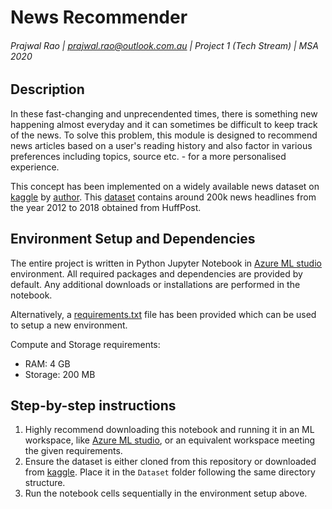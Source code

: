 # News Recommender

###### Prajwal Rao | prajwal.rao@outlook.com.au | Project 1 (Tech Stream) | MSA 2020

## Description
In these fast-changing and unprecendented times, there is something new happening almost everyday and it can sometimes be difficult to keep track of the news. To solve this problem, this module is designed to recommend news articles based on a user's reading history and also factor in various preferences including topics, source etc. - for a more personalised experience.

This concept has been implemented on a widely available news dataset on [kaggle](https://www.kaggle.com/rmisra/news-category-dataset) by [author](https://rishabhmisra.github.io/publications/). This [dataset](https://www.kaggle.com/rmisra/news-category-dataset) contains around 200k news headlines from the year 2012 to 2018 obtained from HuffPost. 

## Environment Setup and Dependencies

The entire project is written in Python Jupyter Notebook in [Azure ML studio](https://ml.azure.com/#) environment. All required packages and dependencies are provided by default. Any additional downloads or installations are performed in the notebook.

Alternatively, a [requirements.txt](../blob/master/requirements.txt) file has been provided which can be used to setup a new environment.

Compute and Storage requirements:
- RAM: 4 GB
- Storage: 200 MB

## Step-by-step instructions
1. Highly recommend downloading this notebook and running it in an ML workspace, like [Azure ML studio](https://ml.azure.com/#), or an equivalent workspace meeting the given requirements.
2. Ensure the dataset is either cloned from this repository or downloaded from [kaggle](https://www.kaggle.com/rmisra/news-category-dataset). Place it in the `Dataset` folder following the same directory structure.
3. Run the notebook cells sequentially in the environment setup above.
